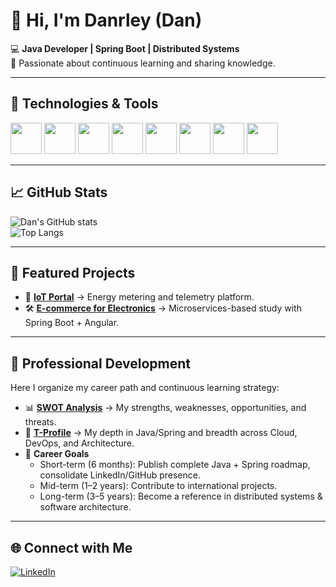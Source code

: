 # 👋 Hi, I'm Danrley (Dan)  

💻 **Java Developer | Spring Boot | Distributed Systems**  
🚀 Passionate about continuous learning and sharing knowledge.  

---

## 🚀 Technologies & Tools  

<p align="left">
  <img src="https://cdn.jsdelivr.net/gh/devicons/devicon/icons/java/java-original.svg" width="50" height="50"/>
  <img src="https://cdn.jsdelivr.net/gh/devicons/devicon/icons/spring/spring-original.svg" width="50" height="50"/>
  <img src="https://cdn.jsdelivr.net/gh/devicons/devicon/icons/mysql/mysql-original.svg" width="50" height="50"/>
  <img src="https://cdn.jsdelivr.net/gh/devicons/devicon/icons/postgresql/postgresql-original.svg" width="50" height="50"/>
  <img src="https://cdn.jsdelivr.net/gh/devicons/devicon/icons/docker/docker-original.svg" width="50" height="50"/>
  <img src="https://cdn.jsdelivr.net/gh/devicons/devicon/icons/kubernetes/kubernetes-plain.svg" width="50" height="50"/>
  <img src="https://cdn.jsdelivr.net/gh/devicons/devicon/icons/git/git-original.svg" width="50" height="50"/>
  <img src="https://cdn.jsdelivr.net/gh/devicons/devicon/icons/github/github-original.svg" width="50" height="50"/>
</p>  

---

## 📈 GitHub Stats  

![Dan's GitHub stats](https://github-readme-stats.vercel.app/api?username=DanrleyBrasil&show_icons=true&theme=dark)  
![Top Langs](https://github-readme-stats.vercel.app/api/top-langs/?username=DanrleyBrasil&layout=compact&theme=dark)  

---

## 📌 Featured Projects  

- 🚀 **[IoT Portal](#)** → Energy metering and telemetry platform.  
- 🛠️ **[E-commerce for Electronics](#)** → Microservices-based study with Spring Boot + Angular.  

---

## 🧭 Professional Development  

Here I organize my career path and continuous learning strategy:  

- 📊 **[SWOT Analysis](./swot.md)** → My strengths, weaknesses, opportunities, and threats.  
- 🧩 **[T-Profile](./t-profile.md)** → My depth in Java/Spring and breadth across Cloud, DevOps, and Architecture.  
- 🎯 **Career Goals**  
  - Short-term (6 months): Publish complete Java + Spring roadmap, consolidate LinkedIn/GitHub presence.  
  - Mid-term (1–2 years): Contribute to international projects.  
  - Long-term (3–5 years): Become a reference in distributed systems & software architecture.  

---

## 🌐 Connect with Me  

[![LinkedIn](https://img.shields.io/badge/LinkedIn-0077B5?style=for-the-badge&logo=linkedin&logoColor=white)](https://linkedin.com/in/danrleybrasil)  
